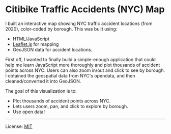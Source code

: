 # Citibike Traffic Accidents (NYC) Map

I built an interactive map showing NYC traffic accident locations (from 2020), color-coded by borough. 
This was built using:
- HTML/JavaScript
- [Leaflet.js](https://leafletjs.com/) for mapping
- GeoJSON data for accident locations. 

First off, I wanted to finally build a simple-enough application that could help me learn JavaScript more thoroughly and plot thousands of accident points across NYC. Users can also zoom in/out and click to see by borough. I obtained the geospatial data from NYC's opendata, and then cleaned/converted it into GeoJSON.

The goal of this visualization is to:

- Plot thousands of accident points across NYC. 
- Lets users zoom, pan, and click to explore by borough. 
- Use open data!

---

License: [MIT](LICENSE)